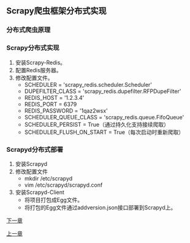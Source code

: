 ## Scrapy爬虫框架分布式实现

### 分布式爬虫原理



### Scrapy分布式实现

1. 安装Scrapy-Redis。
2. 配置Redis服务器。
3. 修改配置文件。
   - SCHEDULER = 'scrapy_redis.scheduler.Scheduler'
   - DUPEFILTER_CLASS = 'scrapy_redis.dupefilter.RFPDupeFilter'
   - REDIS_HOST = '1.2.3.4'
   - REDIS_PORT = 6379
   - REDIS_PASSWORD = '1qaz2wsx'
   - SCHEDULER_QUEUE_CLASS = 'scrapy_redis.queue.FifoQueue'
   - SCHEDULER_PERSIST = True（通过持久化支持接续爬取）
   - SCHEDULER_FLUSH_ON_START = True（每次启动时重新爬取）

### Scrapyd分布式部署

1. 安装Scrapyd
2. 修改配置文件
   - mkdir /etc/scrapyd
   - vim /etc/scrapyd/scrapyd.conf
3. 安装Scrapyd-Client
   - 将项目打包成Egg文件。
   - 将打包的Egg文件通过addversion.json接口部署到Scrapyd上。



[下一章](../Day66-75/75.常见反爬策略及应对方案.md)

[上一章](../Day66-75/73.Scrapy高级应用.md)

